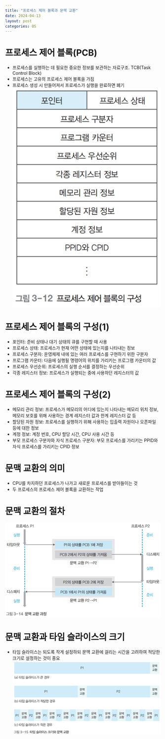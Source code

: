 ```yaml
---
title: "프로세스 제어 블록과 문맥 교환"
date: 2024-04-13
layout: post
categories: OS
---
```

# 프로세스 제어 블록(PCB)
- 프로세스를 실행하는 데 필요한 중요한 정보를 보관하는 자료구조. TCB(Task Control Block)
- 프로세스는 고유의 프로세스 제어 블록을 가짐
- 프로세스 생성 시 만들어져서 프로세스가 실행을 완료하면 폐기
![construction](/assets/osimg/construction.png)

# 프로세스 제어 블록의 구성(1)
- 포인터: 준비 상태나 대기 상태의 큐를 구현할 때 사용
- 프로세스 상태: 프로세스가 현재 어떤 상태에 있는지를 나타내는 정보
- 프로세스 구분자: 운영체제 내에 있는 여러 프로세스를 구현하기 위한 구분자
- 프로그램 카운터: 다음에 실행될 명령어의 위치를 가리키는 프로그램 카운터의 값
- 프로세스 우선순위: 프로세스의 실행 순서를 결정하는 우선순위
- 각종 레지스터 정보: 프로세스가 실행되는 중에 사용하던 레지스터의 값

# 프로세스 제어 블록의 구성(2)
- 메모리 관리 정보: 프로세스가 메모리의 어디에 있는지 나타내는 메모리 위치 정보, 메모리 보호를 위해 사용하는 경계 레지스터 값과 한계 레지스터 값 등
- 할당된 자원 정보: 프로세스를 실행하기 위해 사용하는 입출력 자원이나 오픈파일 등에 대한 정보
- 계정 정보: 계정 번호, CPU 할당 시간, CPU 사용 시간 등
- 부모 프로세스 구분자와 자식 프로세스 구분자: 부모 프로세스를 가리키는 PPID와 자식 프로세스를 가리키는 CPID 정보

# 문맥 교환의 의미
- CPU를 차지하던 프로세스가 나가고 새로운 프로세스를 받아들이는 것
- 두 프로세스의 프로세스 제어 블록을 교환하는 작업

# 문맥 교환의 절차
![course](/assets/osimg/course.png)

# 문맥 교환과 타임 슬라이스의 크기
- 타임 슬라이스는 되도록 작게 설정하되 문맥 교환에 걸리는 시간을 고려하여 적당한 크기로 설정하는 것이 중요
![exchange](/assets/osimg/exchange.png)
